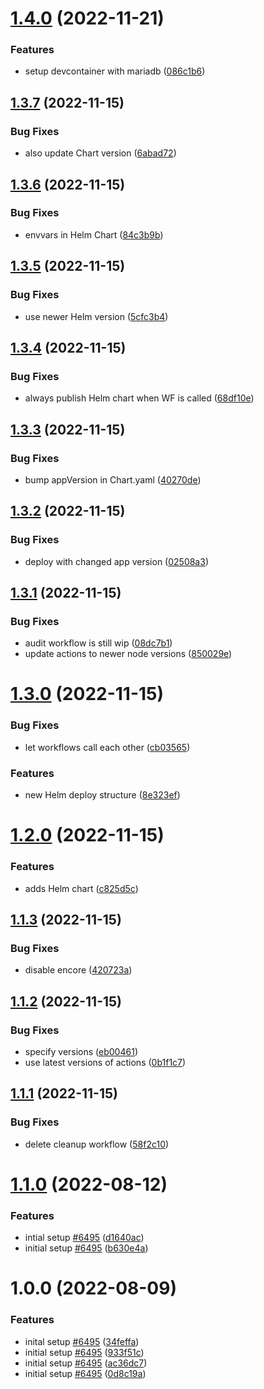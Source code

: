 # [1.4.0](https://github.com/linkorb/demo-symfony-app/compare/v1.3.7...v1.4.0) (2022-11-21)


### Features

* setup devcontainer with mariadb ([086c1b6](https://github.com/linkorb/demo-symfony-app/commit/086c1b6eb6095c8f72fc953bc9fcdb80cbd80f94))

## [1.3.7](https://github.com/linkorb/demo-symfony-app/compare/v1.3.6...v1.3.7) (2022-11-15)


### Bug Fixes

* also update Chart version ([6abad72](https://github.com/linkorb/demo-symfony-app/commit/6abad723c6bb30c9296c233a414bac87bbbe71b6))

## [1.3.6](https://github.com/linkorb/demo-symfony-app/compare/v1.3.5...v1.3.6) (2022-11-15)


### Bug Fixes

* envvars in Helm Chart ([84c3b9b](https://github.com/linkorb/demo-symfony-app/commit/84c3b9b3dd1bf4c792f261d558c59f2525b438ae))

## [1.3.5](https://github.com/linkorb/demo-symfony-app/compare/v1.3.4...v1.3.5) (2022-11-15)


### Bug Fixes

* use newer Helm version ([5cfc3b4](https://github.com/linkorb/demo-symfony-app/commit/5cfc3b4b785a25e2cf58b4a7e75f2b951573ab65))

## [1.3.4](https://github.com/linkorb/demo-symfony-app/compare/v1.3.3...v1.3.4) (2022-11-15)


### Bug Fixes

* always publish Helm chart when WF is called ([68df10e](https://github.com/linkorb/demo-symfony-app/commit/68df10ec46793c14923b6d54ffca817dc407b26e))

## [1.3.3](https://github.com/linkorb/demo-symfony-app/compare/v1.3.2...v1.3.3) (2022-11-15)


### Bug Fixes

* bump appVersion in Chart.yaml ([40270de](https://github.com/linkorb/demo-symfony-app/commit/40270de8c4a9714988a41ed5d8fb5d62640081f5))

## [1.3.2](https://github.com/linkorb/demo-symfony-app/compare/v1.3.1...v1.3.2) (2022-11-15)


### Bug Fixes

* deploy with changed app version ([02508a3](https://github.com/linkorb/demo-symfony-app/commit/02508a3f14b594e0eb3cad909c9af5fd25c753b8))

## [1.3.1](https://github.com/linkorb/demo-symfony-app/compare/v1.3.0...v1.3.1) (2022-11-15)


### Bug Fixes

* audit workflow is still wip ([08dc7b1](https://github.com/linkorb/demo-symfony-app/commit/08dc7b10293a5fb27ec8161ee2ddd3ea5a171ad4))
* update actions to newer node versions ([850029e](https://github.com/linkorb/demo-symfony-app/commit/850029eda159c35b93681a9e9f5663583596dade))

# [1.3.0](https://github.com/linkorb/demo-symfony-app/compare/v1.2.0...v1.3.0) (2022-11-15)


### Bug Fixes

* let workflows call each other ([cb03565](https://github.com/linkorb/demo-symfony-app/commit/cb0356543f275dcda85d09ef64f41e1d10b152dc))


### Features

* new Helm deploy structure ([8e323ef](https://github.com/linkorb/demo-symfony-app/commit/8e323ef02d81ead59848bd2ad6d394281680b0ef))

# [1.2.0](https://github.com/linkorb/demo-symfony-app/compare/v1.1.3...v1.2.0) (2022-11-15)


### Features

* adds Helm chart ([c825d5c](https://github.com/linkorb/demo-symfony-app/commit/c825d5c80a2a26afbce0dc4f65d550ec5b1e2d4f))

## [1.1.3](https://github.com/linkorb/demo-symfony-app/compare/v1.1.2...v1.1.3) (2022-11-15)


### Bug Fixes

* disable encore ([420723a](https://github.com/linkorb/demo-symfony-app/commit/420723a94eb8c46ef47710ae4cdaec41cc839bdc))

## [1.1.2](https://github.com/linkorb/demo-symfony-app/compare/v1.1.1...v1.1.2) (2022-11-15)


### Bug Fixes

* specify versions ([eb00461](https://github.com/linkorb/demo-symfony-app/commit/eb00461d6a4b7909273a76c17b8df596c3b188f0))
* use latest versions of actions ([0b1f1c7](https://github.com/linkorb/demo-symfony-app/commit/0b1f1c78c801bd3853fd406caed2e634be547064))

## [1.1.1](https://github.com/linkorb/demo-symfony-app/compare/v1.1.0...v1.1.1) (2022-11-15)


### Bug Fixes

* delete cleanup workflow ([58f2c10](https://github.com/linkorb/demo-symfony-app/commit/58f2c107dfe0d28117956256bbff73de7b66f1f4))

# [1.1.0](https://github.com/linkorb/demo-symfony-app/compare/v1.0.0...v1.1.0) (2022-08-12)


### Features

*  intial setup [#6495](https://github.com/linkorb/demo-symfony-app/issues/6495) ([d1640ac](https://github.com/linkorb/demo-symfony-app/commit/d1640ac1d07588504b24343c6f2b6394033900e6))
* initial setup [#6495](https://github.com/linkorb/demo-symfony-app/issues/6495) ([b630e4a](https://github.com/linkorb/demo-symfony-app/commit/b630e4a309bbd3e30e43b77f8c0610acef5e9cee))

# 1.0.0 (2022-08-09)


### Features

* inital setup [#6495](https://github.com/linkorb/demo-symfony-app/issues/6495) ([34feffa](https://github.com/linkorb/demo-symfony-app/commit/34feffaea3ec3c26f097c4c5940446a18380813a))
* initial setup [#6495](https://github.com/linkorb/demo-symfony-app/issues/6495) ([933f51c](https://github.com/linkorb/demo-symfony-app/commit/933f51ca31aa2c1469ccc4f700ad23459a169b72))
* initial setup [#6495](https://github.com/linkorb/demo-symfony-app/issues/6495) ([ac36dc7](https://github.com/linkorb/demo-symfony-app/commit/ac36dc78d68227178c7d8c3155153b9b5511ca22))
* initial setup [#6495](https://github.com/linkorb/demo-symfony-app/issues/6495) ([0d8c19a](https://github.com/linkorb/demo-symfony-app/commit/0d8c19ade60e4e73e6c3f4cea1d886d3bbed045e))
